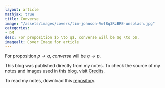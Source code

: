 ```yaml
---
layout: article
mathjax: true
title: Converse
image: "/assets/images/covers/tim-johnson-Vwf8q3RzBRE-unsplash.jpg"
categories:
- DM
desc: For proposition $p \to q$, converse will be $q \to p$. 
imagealt: Cover Image for article
---
```


For proposition $p \to q$, *converse* will be $q \to p$.

































































































































































































































































































































































































This blog was published directly from my notes.
To check the source of my notes and images used in this blog, visit <a href="/credits.html" target="_blank">Credits</a>.

To read my notes, download this <a href="https://github.com/bovem/CS" target="blank">repository</a>.